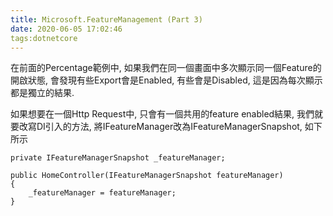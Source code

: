 ```yaml
---
title: Microsoft.FeatureManagement (Part 3)
date: 2020-06-05 17:02:46
tags:dotnetcore
---
```

在前面的Percentage範例中, 如果我們在同一個畫面中多次顯示同一個Feature的開啟狀態, 會發現有些Export會是Enabled, 有些會是Disabled, 這是因為每次顯示都是獨立的結果.

如果想要在一個Http Request中, 只會有一個共用的feature enabled結果, 我們就要改寫DI引入的方法, 將IFeatureManager改為IFeatureManagerSnapshot, 如下所示

```
private IFeatureManagerSnapshot _featureManager;
 
public HomeController(IFeatureManagerSnapshot featureManager)
{
    _featureManager = featureManager;
}
```